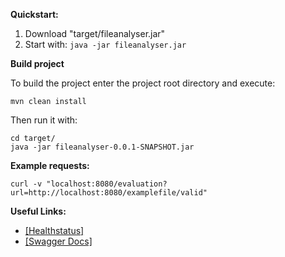 **Quickstart:**

1. Download "target/fileanalyser.jar"
2. Start with: `java -jar fileanalyser.jar`

**Build project**

To build the project enter the project root directory and execute:
```
mvn clean install
``` 
Then run it with:
```
cd target/
java -jar fileanalyser-0.0.1-SNAPSHOT.jar
``` 

**Example requests:**

```
curl -v "localhost:8080/evaluation?url=http://localhost:8080/examplefile/valid"
```

**Useful Links:**

- [[Healthstatus]](http://localhost:8080/actuator/health)
- [[Swagger Docs]](http://localhost:8080/swagger-ui.html)

